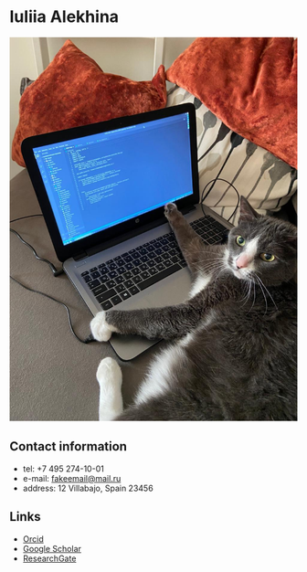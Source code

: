 # Iuliia Alekhina 
![Hello, it is me working](162194051713278544.jpg)

## Contact information 
+ tel: +7 495 274-10-01
+ e-mail: fakeemail@mail.ru
+ address: 12 Villabajo, Spain 23456

## Links
- [Orcid](https://orcid.org/0000-0003-1776-5782)
- [Google Scholar](https://scholar.google.co.uk/citations?hl=ru&user=PUzaEY0AAAAJ&view_op=list_works&sortby=pubdate)
- [ResearchGate](https://www.researchgate.net/profile/Yuliya-Alekhina)




